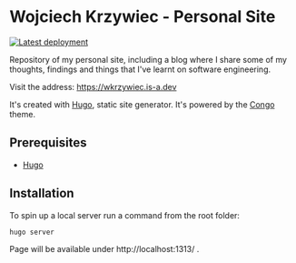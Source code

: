 # Wojciech Krzywiec - Personal Site

[![Latest deployment](https://github.com/wkrzywiec/wkrzywiec.github.io/actions/workflows/pages.yml/badge.svg)](https://github.com/wkrzywiec/wkrzywiec.github.io/actions/workflows/pages.yml)

Repository of my personal site, including a blog where I share some of my thoughts, findings and things that I've learnt on software engineering. 

Visit the address: https://wkrzywiec.is-a.dev

It's created with [Hugo](https://gohugo.io), static site generator. It's powered by the [Congo](https://github.com/jpanther/congo) theme.

## Prerequisites

* [Hugo](https://gohugo.io/getting-started/installing/)

## Installation

To spin up a local server run a command from the root folder:

```bash
hugo server
```

Page will be available under http://localhost:1313/ .
